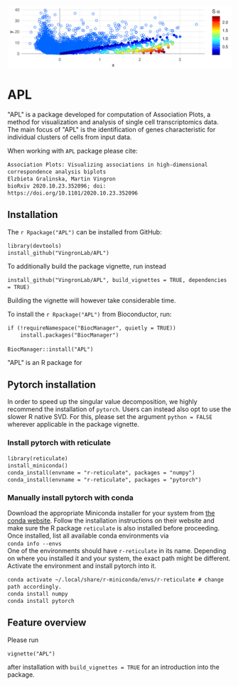 <img src="vignettes/fig_AP.png" width="700">

# APL

"APL" is a package developed for computation of Association Plots, a method for visualization and analysis of single cell transcriptomics data. The main focus of "APL" is the identification of genes characteristic for individual clusters of cells from input data. 

When working with `APL` package please cite:
```
Association Plots: Visualizing associations in high-dimensional correspondence analysis biplots
Elzbieta Gralinska, Martin Vingron
bioRxiv 2020.10.23.352096; doi: https://doi.org/10.1101/2020.10.23.352096
```

## Installation

The `r Rpackage("APL")` can be installed from GitHub:
    
    library(devtools)
    install_github("VingronLab/APL")
    

To additionally build the package vignette, run instead

    install_github("VingronLab/APL", build_vignettes = TRUE, dependencies = TRUE)


Building the vignette will however take considerable time.

To install the `r Rpackage("APL")` from Bioconductor, run:

    if (!requireNamespace("BiocManager", quietly = TRUE))
        install.packages("BiocManager")
    
    BiocManager::install("APL")

"APL" is an R package for 

 
## Pytorch installation

In order to speed up the singular value decomposition, we highly recommend the installation of `pytorch`.
Users can instead also opt to use the slower R native SVD. For this, please set the argument `python = FALSE` wherever applicable in the package vignette.

### Install pytorch with reticulate

    library(reticulate)
    install_miniconda() 
    conda_install(envname = "r-reticulate", packages = "numpy")
    conda_install(envname = "r-reticulate", packages = "pytorch")

### Manually install pytorch with conda

Download the appropriate Miniconda installer for your system from [the conda website](https://docs.conda.io/en/latest/miniconda.html). 
Follow the installation instructions on their website and make sure the R package `reticulate` is also installed before proceeding.
Once installed, list all available conda environments via <br>
`conda info --envs` <br>
One of the environments should have `r-reticulate` in its name. Depending on where
you installed it and your system, the exact path might be different.
Activate the environment and install pytorch into it.

    conda activate ~/.local/share/r-miniconda/envs/r-reticulate # change path accordingly.
    conda install numpy
    conda install pytorch


## Feature overview

Please run 
    
    vignette("APL")

after installation with `build_vignettes = TRUE` for an introduction into the package.
